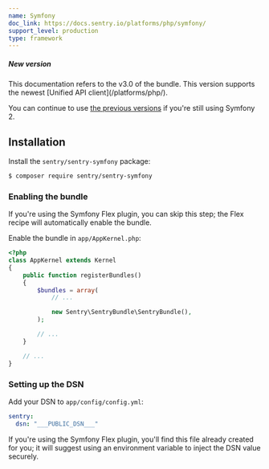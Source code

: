 ```yaml
---
name: Symfony
doc_link: https://docs.sentry.io/platforms/php/symfony/
support_level: production
type: framework
---
```


<div class="alert alert-warning" role="alert"><h5 class="no_toc">New version</h5><div class="alert-body content-flush-bottom">
This documentation refers to the v3.0 of the bundle. This version supports the newest [Unified API client](/platforms/php/).

You can continue to use [the previous versions](/clients/php/integrations/#symfony-2) if you're still using Symfony 2.

</div>
</div>

## Installation

Install the `sentry/sentry-symfony` package:

```bash
$ composer require sentry/sentry-symfony
```

### Enabling the bundle

<div class="alert" role="alert"><div class="alert-body content-flush-bottom">If you're using the Symfony Flex plugin, you can skip this step; the Flex recipe will automatically enable the bundle.</div>
</div>

Enable the bundle in `app/AppKernel.php`:

```php
<?php
class AppKernel extends Kernel
{
    public function registerBundles()
    {
        $bundles = array(
            // ...

            new Sentry\SentryBundle\SentryBundle(),
        );

        // ...
    }

    // ...
}
```

### Setting up the DSN

Add your DSN to `app/config/config.yml`:

```yaml
sentry:
  dsn: "___PUBLIC_DSN___"
```

If you're using the Symfony Flex plugin, you'll find this file already created for you; it will suggest using an environment variable to inject the DSN value securely.
